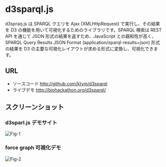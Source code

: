 # d3sparql.js

d3spraq.js は SPARQL クエリを Ajax (XMLHttpRequest) で実行し、その結果を D3 の機能を用いて可視化するためのライブラリです。SPARQL 検索は REST API を通じて JSON 形式の結果を返すため、JavaScript との親和性が高く、SPARQL Query Results JSON Format (application/sparql-results+json) 形式の結果を D3 の主要な可視化レイアウトが求める形式に変換し、可視化できます。

## URL

* ソースコード http://github.com/ktym/d3sparql
* ライブデモ http://biohackathon.org/d3sparql/

## スクリーンショット

### d3sparl.js デモサイト

![Fig-1](https://raw.githubusercontent.com/dbcls/master/services/images/d3sparql.js_fig-1.png)

### force graph 可視化デモ

![Fig-2](https://raw.githubusercontent.com/dbcls/master/services/images/d3sparql.js_fig-2.png)

